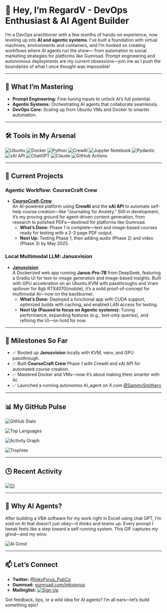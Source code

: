 <!-- Header Section: Confident intro with a nod to Gumroad -->
# 👋 Hey, I’m RegardV - DevOps Enthusiast & AI Agent Builder

<!-- Bio: Ties in AI-driven marketing and Gumroad -->
I’m a DevOps practitioner with a few months of hands-on experience, now leveling up into **AI and agentic systems**. I’ve built a foundation with virtual machines, environments and containers, and I’m hooked on creating workflows where AI agents run the show— from automation to social marketing strategies for platforms like Gumroad. Prompt engineering and autonomous deployments are my current obsessions—join me as I push the boundaries of what I once thought was impossible!

---

<!-- Learning Section: Fixed and completed -->
## 🧠 What I’m Mastering
- **Prompt Engineering:** Fine-tuning inputs to unlock AI’s full potential.
- **Agentic Systems:** Orchestrating AI agents that collaborate seamlessly.
- **DevOps Core:** Scaling up from Ubuntu VMs and Docker to smarter automation.

---

<!-- Tools Section: Includes Pydantic, xAI API, ChatGPT, Claude, etc. -->
## 🛠️ Tools in My Arsenal
![Ubuntu](https://img.shields.io/badge/Ubuntu-E95420?style=flat&logo=ubuntu)
![Docker](https://img.shields.io/badge/Docker-2496ED?style=flat&logo=docker)
![Python](https://img.shields.io/badge/Python-3776AB?style=flat&logo=python)
![CrewAI](https://img.shields.io/badge/CrewAI-FF6F61?style=flat)
![Jupyter Notebook](https://img.shields.io/badge/Jupyter-F37626?style=flat&logo=jupyter)
![Pydantic](https://img.shields.io/badge/Pydantic-FF6F00?style=flat&logo=python)
![xAI API](https://img.shields.io/badge/xAI-00A3E0?style=flat)
![ChatGPT](https://img.shields.io/badge/ChatGPT-74AA9C?style=flat&logo=openai)
![Claude](https://img.shields.io/badge/Claude-FF9900?style=flat)
![GitHub Actions](https://img.shields.io/badge/GitHub%20Actions-2088FF?style=flat&logo=github-actions)

---

<!-- Projects Section: Subtle Gumroad tie-in for CourseCraft -->
## 🚀 Current Projects

### Agentic Workflow: CourseCraft Crew
- **[CourseCraft-Crew](https://github.com/RegardV/coursecraft_crew)**  
  An AI-powered platform using **CrewAI** and the **xAI API** to automate self-help course creation—like “Journaling for Anxiety.” Still in development, it’s my proving ground for agent-driven content generation, from research to polished PDFs—destined for platforms like Gumroad.  
  - **What’s Done:** Phase 1 is complete—text and image-based courses ready for testing with a 2-3 page PDF output.  
  - **Next Up:** Testing Phase 1, then adding audio (Phase 2) and video (Phase 3) by May 2025.  

<!-- Tip as a comment for you -->
<!-- Tip: Update the repo link once it’s live—use this as motivation to push your code! -->

### Local Multimodal LLM: Janusvision
- **[Janusvision](https://github.com/RegardV/Janusvision)**  
  A Dockerized web app running **Janus-Pro-7B** from DeepSeek, featuring a Gradio UI for text-to-image generation and image-based insights. Built with GPU acceleration on an Ubuntu KVM with passthroughs and Vram spillover for 8gb RTX4070(mobile), it’s a solid proof-of-concept for multimodal AI—now on the backburner.  
  - **What’s Done:** Deployed a functional app with CUDA support, optimized builds with caching, and enabled LAN access for testing.  
  - **Next Up (Paused to focus on Agentic systems):** Tuning performance, expanding features (e.g., text-only queries), and refining the UI—on hold for now.  

<!-- Tip as a comment for you -->
<!-- Tip: Your Janusvision README is detailed—consider archiving the repo or marking it inactive to signal its paused status! -->

---

<!-- Milestones Section: Updated Janusvision with KVM and GPU passthrough -->
## 🌟 Milestones So Far
- ✅ Booted up **Janusvision** locally with KVM, venv, and GPU passthrough.
- ✅ Built **CourseCraft Crew** Phase 1 with CrewAI and xAI API for automated course creation.
- ✅ Mastered Docker and VMs—now it’s about making them smarter with AI.
- ✅ Launched a running autonomos AI_agent on X.com [@SammySmithery](https://x.com/SammySmithery)
---

<!-- Stats Section: Added activity graph, languages, and trophies -->
## 📊 My GitHub Pulse
<!-- General stats -->
![GitHub Stats](https://github-readme-stats.vercel.app/api?username=RegardV&show_icons=true&theme=radical)
<!-- Top languages -->
![Top Languages](https://github-readme-stats.vercel.app/api/top-langs/?username=RegardV&layout=compact&theme=radical)
<!-- Activity graph -->
![Activity Graph](https://github-profile-summary-cards.vercel.app/api/cards/profile-details?username=RegardV&theme=radical)
<!-- Trophies -->
![Trophies](https://github-profile-trophy.vercel.app/?username=RegardV&theme=radical&margin-w=15)

---

<!-- Activity Feed: Placeholder for auto-updates -->
## 🕒 Recent Activity
[![CI](https://github.com/RegardV/CourseCraftCrew/actions/workflows/main.yml/badge.svg)](https://github.com/RegardV/CourseCraftCrew/actions/workflows/main.yml)
<!-- This will be updated by a GitHub Action -->
<!-- Example: - Pushed to CourseCraft-Crew: "Added PDF generation logic" -->

<!-- Tip as a comment for you -->
<!-- Tip: Add the workflow below to .github/workflows/update-activity.yml to enable this! -->


---

<!-- Fun Fact Section: Your requested GIF and a nod to your journey -->
## 🤖 Why AI Agents?
After building a VBA software for my work right in Excell using chat GPT, I’m sold on AI that doesn’t just obey—it *thinks* and *teams up*. Every prompt I tweak feels like a step toward a self-running system. This GIF captures my grind—and my wins:

![AI Grind](https://media1.giphy.com/media/v1.Y2lkPTc5MGI3NjExdHBtYzI5ZTI2ZHM4aDF4eDQ5bTZkb2dhZ210OHRsYjF3MjJzd3R6dyZlcD12MV9pbnRlcm5hbF9naWZfYnlfaWQmY3Q9Zw/xUA7aY0uswGx7WcigU/giphy.gif)

---

<!-- Connect Section: Added Gumroad link -->
## 📫 Let’s Connect 
- **Twitter:** [@InkyPyrus_PubCo](https://x.com/InkyPyrus_PubCo) <!-- Add your real Twitter if you have one! -->
- **Gumroad:** [gumroad.com/inkypyrus](https://inkypyrus.gumroad.com/) <!-- Update with your actual Gumroad URL! -->
- **Mailinglist:** [![Sign Up](https://img.shields.io/badge/Sign%20Up-Now-green)](https://your-mailerlite-form-url)

Got feedback, tips, or a wild idea for AI agents? I’m all ears—let’s build something epic!
